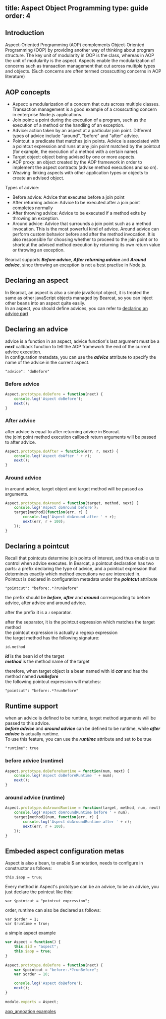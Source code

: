 title: Aspect Object Programming
type: guide
order: 4
---

## Introduction
Aspect-Oriented Programming (AOP) complements Object-Oriented Programming (OOP) by providing another way of thinking about program structure. The key unit of modularity in OOP is the class, whereas in AOP the unit of modularity is the aspect. Aspects enable the modularization of concerns such as transaction management that cut across multiple types and objects. (Such concerns are often termed crosscutting concerns in AOP literature)  

## AOP concepts
* Aspect: a modularization of a concern that cuts across multiple classes. Transaction management is a good example of a crosscutting concern in enterprise Node.js applications.  
* Join point: a point during the execution of a program, such as the execution of a method or the handling of an exception.  
* Advice: action taken by an aspect at a particular join point. Different types of advice include "around",  "before" and "after" advice.   
* Pointcut: a predicate that matches join points. Advice is associated with a pointcut expression and runs at any join point matched by the pointcut (for example, the execution of a method with a certain name).   
* Target object: object being advised by one or more aspects.  
* AOP proxy: an object created by the AOP framework in order to implement the aspect contracts (advise method executions and so on).  
* Weaving: linking aspects with other application types or objects to create an advised object.  

Types of advice:  
* Before advice: Advice that executes before a join point  
* After returning advice: Advice to be executed after a join point completes normally  
* After throwing advice: Advice to be executed if a method exits by throwing an exception.  
* Around advice: Advice that surrounds a join point such as a method invocation. This is the most powerful kind of advice. Around advice can perform custom behavior before and after the method invocation. It is also responsible for choosing whether to proceed to the join point or to shortcut the advised method execution by returning its own return value or throwing an exception.  

Bearcat supports ***Before advice***, ***After returning advice*** and ***Around advice***, since throwing an exception is not a best practise in Node.js.

## Declaring an aspect
In Bearcat, an aspect is also a simple javaScript object, it is treated the same as other javaScript objects managed by Bearcat, so you can inject other beans into an aspect quite easily.  
In an aspect, you should define advices, you can refer to [declaring an advice part](#Declaring_an_advice)  

## Declaring an advice
advice is a function in an aspect, advice function's last argument must be a ***next*** callback function to tell the AOP framework the end of the current advice execution.   
In configuration metadata, you can use the ***advice*** attribute to specify the name of the advice in the current aspect.   
```
"advice": "doBefore"
```

### Before advice
``` js
Aspect.prototype.doBefore = function(next) {
    console.log('Aspect doBefore');
    next();
}
```

### After advice
after advice is equal to after returning advice in Bearcat.  
the joint point method execution callback return arguments will be passed to after advice.  
``` js
Aspect.prototype.doAfter = function(err, r, next) {
    console.log('Aspect doAfter ' + r);
    next();
}
```

### Around advice
in around advice, target object and target method will be passed as arguments.  
``` js
Aspect.prototype.doAround = function(target, method, next) {
    console.log('Aspect doAround before');
    target[method](function(err, r) {
	    console.log('Aspect doAround after ' + r);
	    next(err, r + 100);
    });
}
```

## Declaring a pointcut
Recall that pointcuts determine join points of interest, and thus enable us to control when advice executes. In Bearcat, a pointcut declaration has two parts: a prefix declaring the type of advice, and a pointcut expression that determines exactly which method executions we are interested in.  
Pointcut is declared in configuration metadata under the ***pointcut*** attribute  
```
"pointcut": "before:.*?runBefore"
```

the prefix should be ***before***, ***after*** and ***around*** corresponding to before advice, after advice and around advice.  

after the prefix it is a ***:*** separator.  

after the separator, it is the pointcut expression which matches the target method  
the pointcut expression is actually a regexp expression  
the target method has the following signature:  
```
id.method
```
***id*** is the bean id of the target  
***method*** is the method name of the target  

therefore, when target object is a bean named with id ***car*** and has the method named ***runBefore***  
the following pointcut expression will matches:  
```
"pointcut": "before:.*?runBefore"
```

## Runtime support
when an advice is defined to be runtime, target method arguments will be passed to this advice.  
***before advice*** and ***around advice*** can be defined to be runtime, while ***after advice*** is actually runtime.  
To use this feature, you can use the ***runtime*** attribute and set to be true  
```
"runtime": true
```

### before advice (runtime)
``` js
Aspect.prototype.doBeforeRuntime = function(num, next) {
    console.log('Aspect doBeforeRuntime ' + num);
    next();
}
``` 

### around advice (runtime)
``` js
Aspect.prototype.doAroundRuntime = function(target, method, num, next) {
    console.log('Aspect doAroundRuntime before ' + num);
    target[method](num, function(err, r) {
        console.log('Aspect doAroundRuntime after ' + r);
	    next(err, r + 100);
    });
}
```

## Embeded aspect configuration metas  
Aspect is also a bean, to enable $ annotation, needs to configure in constructor as follows:  
```
this.$aop = true;
```

Every method in Aspect's prototype can be an advice, to be an advice, you just declare the pointcut like this:  
```
var $pointcut = "pointcut expression";
```

order, runtime can also be declared as follows:  
```
var $order = 1;
var $runtime = true;
```

a simple aspect example  
``` js
var Aspect = function() {
    this.$id = "aspect";
    this.$aop = true;
}
  
Aspect.prototype.doBefore = function(next) {
    var $pointcut = "before:.*?runBefore";
    var $order = 10;

    console.log('Aspect doBefore');
    next();
}
  
module.exports = Aspect;
```

[aop_annoation examples](https://github.com/bearcatjs/bearcat/tree/master/examples/aop_annotation)